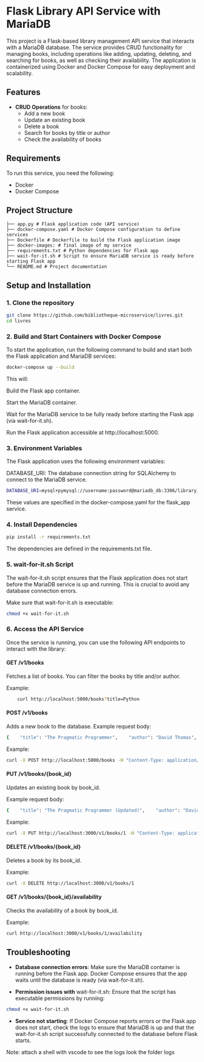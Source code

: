 # Flask Library API Service with MariaDB

This project is a Flask-based library management API service that interacts with a MariaDB database. The service provides CRUD functionality for managing books, including operations like adding, updating, deleting, and searching for books, as well as checking their availability. The application is containerized using Docker and Docker Compose for easy deployment and scalability.

## Features

- **CRUD Operations** for books:
  - Add a new book
  - Update an existing book
  - Delete a book
  - Search for books by title or author
  - Check the availability of books

## Requirements

To run this service, you need the following:

- Docker
- Docker Compose

## Project Structure

    ├── app.py # Flask application code (API service) 
    ├── docker-compose.yaml # Docker Compose configuration to define services 
    ├── Dockerfile # Dockerfile to build the Flask application image 
    ├── docker-images: # final image of my service
    ├── requirements.txt # Python dependencies for Flask app 
    ├── wait-for-it.sh # Script to ensure MariaDB service is ready before starting Flask app 
    └── README.md # Project documentation


## Setup and Installation

### 1. Clone the repository

```bash
git clone https://github.com/bibliotheque-microservice/livres.git
cd livres
```

### 2. Build and Start Containers with Docker Compose

To start the application, run the following command to build and start both the Flask application and MariaDB services:

```bash
docker-compose up --build
```
This will:

Build the Flask app container.

Start the MariaDB container.

Wait for the MariaDB service to be fully ready before starting the Flask app (via wait-for-it.sh).

Run the Flask application accessible at http://localhost:5000.

### 3. Environment Variables

The Flask application uses the following environment variables:

DATABASE_URI: The database connection string for SQLAlchemy to connect to the MariaDB service.

```bash
DATABASE_URI=mysql+pymysql://username:password@mariadb_db:3306/library_db
```

These values are specified in the docker-compose.yaml for the flask_app service.

### 4. Install Dependencies

```bash
pip install -r requirements.txt
```
The dependencies are defined in the requirements.txt file.

### 5. wait-for-it.sh Script

The wait-for-it.sh script ensures that the Flask application does not start before the MariaDB service is up and running. This is crucial to avoid any database connection errors.

Make sure that wait-for-it.sh is executable:

```bash
chmod +x wait-for-it.sh
```
### 6\. Access the API Service

Once the service is running, you can use the following API endpoints to interact with the library:

#### **GET /v1/books**

Fetches a list of books. You can filter the books by title and/or author.

Example:

```bash
    curl http://localhost:5000/books?title=Python  
```
#### **POST /v1/books**

Adds a new book to the database. Example request body:

```bash
{    "title": "The Pragmatic Programmer",    "author": "David Thomas",    "published_year": 1999,    "isbn": "978-0201616224",    "availability": true  }   
```

Example:
```bash
curl -X POST http://localhost:5000/books -H "Content-Type: application/json" -d '{"title": "The Pragmatic Programmer", "author": "David Thomas", "published_year": 1999, "isbn": "978-0201616224", "availability": true}'   
```

#### **PUT /v1/books/{book\_id}**

Updates an existing book by book\_id.

Example request body:

```bash
{    "title": "The Pragmatic Programmer (Updated)",    "author": "David Thomas",    "published_year": 2000,    "isbn": "978-0201616224",    "availability": true  }
```
Example:

```bash
curl -X PUT http://localhost:3000/v1/books/1 -H "Content-Type: application/json" -d '{"title": "The Pragmatic Programmer (Updated)", "author": "David Thomas", "published_year": 2000, "isbn": "978-0201616224", "availability": true}'
```

#### **DELETE /v1/books/{book\_id}**

Deletes a book by its book\_id.

Example:

```bash
curl -X DELETE http://localhost:3000/v1/books/1
```
#### **GET /v1/books/{book\_id}/availability**

Checks the availability of a book by book\_id.

Example:

```bash
curl http://localhost:3000/v1/books/1/availability
```

Troubleshooting
---------------

*   **Database connection errors**: Make sure the MariaDB container is running before the Flask app. Docker Compose ensures that the app waits until the database is ready (via wait-for-it.sh).

* **Permission issues with** wait-for-it.sh: Ensure that the script has executable permissions by running:

```bash
chmod +x wait-for-it.sh
```

*   **Service not starting**: If Docker Compose reports errors or the Flask app does not start, check the logs to ensure that MariaDB is up and that the wait-for-it.sh script successfully connected to the database before Flask starts.
    

Note: attach a shell with vscode to see the logs look the folder logs

